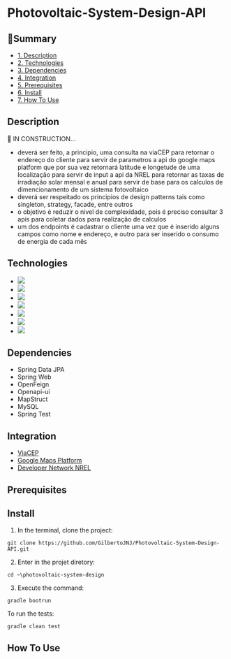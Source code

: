# Photovoltaic-System-Design-API
## :book:Summary 
* [1. Description](#description)
* [2. Technologies](#technologies)
* [3. Dependencies](#dependencies)
* [4. Integration](#integration)
* [5. Prerequisites](#prerequisites)
* [6. Install](#install)
* [7. How To Use](#how-to-use)

## Description
:construction: IN CONSTRUCTION...
- deverá ser feito, a principio, uma consulta na viaCEP para retornar o endereço do cliente para servir de parametros a api do google maps platform 
que por sua vez retornará latitude e longetude de uma localização para servir de input a api da NREL para retornar as taxas de irradiação solar mensal e anual
para servir de base para os calculos de dimencionamento de um sistema fotovoltaico
- deverá ser respeitado os principios de design patterns tais como singleton, strategy, facade, entre outros
- o objetivo é reduzir o nivel de complexidade, pois é preciso consultar 3 apis para coletar dados para realização de calculos
- um dos endpoints é cadastrar o cliente uma vez que é inserido alguns campos como nome e endereço, e outro para ser inserido o consumo de energia de cada mês

## Technologies
- <img src="https://img.shields.io/static/v1?label=kotlin&message=language&color=violet&style=for-the-badge&logo=kotlin"/>
- <img src="https://img.shields.io/static/v1?label=gradle&message=build&color=darkgreen&style=for-the-badge&logo=gradle"/>
- <img src="https://img.shields.io/static/v1?label=docker&message=container&color=cyan&style=for-the-badge&logo=docker"/>
- <img src="https://img.shields.io/static/v1?label=mysql&message=database&color=blue&style=for-the-badge&logo=mysql"/>
- <img src="https://img.shields.io/static/v1?label=spring&message=framework&color=green&style=for-the-badge&logo=spring"/>
- <img src="https://img.shields.io/static/v1?label=junit&message=tests&color=darkgreen&style=for-the-badge&logo=junit5"/>
- <img src="https://img.shields.io/static/v1?label=aws&message=deploy&color=orange&style=for-the-badge&logo=amazonaws"/>

## Dependencies
 - Spring Data JPA
 - Spring Web
 - OpenFeign
 - Openapi-ui
 - MapStruct
 - MySQL
 - Spring Test
 
## Integration
 - [ViaCEP](https://viacep.com.br/)
 - [Google Maps Platform](https://mapsplatform.google.com/intl/pt-BR/)
 - [Developer Network NREL](https://developer.nrel.gov/)

## Prerequisites

## Install 
1. In the terminal, clone the project:
```shell script
git clone https://github.com/GilbertoJNJ/Photovoltaic-System-Design-API.git

```

2. Enter in the projet diretory:
```shell script
cd ~\photovoltaic-system-design
```

3. Execute the command:
```shell script
gradle bootrun
```

To run the tests:
```shell script
gradle clean test
```

## How To Use
